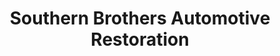 ---
title: "Southern Brothers Automotive Restoration"
url: /lakewood/southern-brothers-automotive-restoration/
shop: Autowerkstatt
---